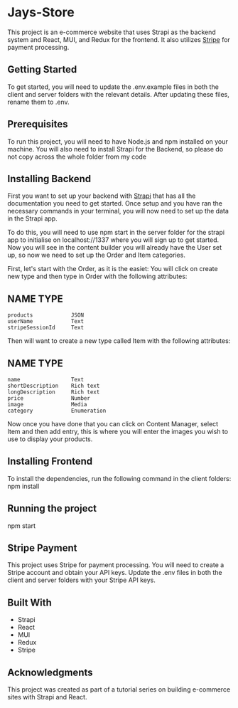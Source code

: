 # Jays-Store
This project is an e-commerce website that uses Strapi as the backend system and React, MUI, and Redux for the frontend. It also utilizes [Stripe](https://stripe.com/gb) for payment processing.

## Getting Started
To get started, you will need to update the .env.example files in both the client and server folders with the relevant details. After updating these files, rename them to .env.

## Prerequisites
To run this project, you will need to have Node.js and npm installed on your machine.
You will also need to install Strapi for the Backend, so please do not copy across the whole folder from my code

## Installing Backend
First you want to set up your backend with [Strapi](https://strapi.io/) that has all the documentation you need to get started.
Once setup and you have ran the necessary commands in your terminal, you will now need to set up the data in the Strapi app.

To do this, you will need to use npm start in the server folder for the strapi app to initialise on localhost://1337 where you will sign up to get started.
Now you will see in the content builder you will already have the User set up, so now we need to set up the Order and Item categories.

First, let's start with the Order, as it is the easiet:
You will click on create new type and then type in Order with the following attributes:
  ##  NAME	            TYPE
    products            JSON
    userName            Text
    stripeSessionId     Text 

Then will want to create a new type called Item with the following attributes:
  ##  NAME	            TYPE
    name                Text 
    shortDescription    Rich text
    longDescription     Rich text
    price               Number
    image               Media 
    category            Enumeration 
    
Now once you have done that you can click on Content Manager, select Item and then add entry, this is where you will enter the images you wish to use to display your products.

## Installing Frontend
To install the dependencies, run the following command in the client folders:
npm install

## Running the project
npm start

## Stripe Payment
This project uses Stripe for payment processing. You will need to create a Stripe account and obtain your API keys. Update the .env files in both the client and server folders with your Stripe API keys.

## Built With
* Strapi
* React
* MUI
* Redux
* Stripe

## Acknowledgments
This project was created as part of a tutorial series on building e-commerce sites with Strapi and React.
